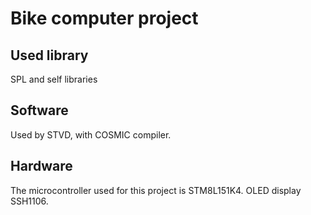# Bike computer project
## Used library
SPL and self libraries
## Software
Used by STVD, with COSMIC compiler.
## Hardware
The microcontroller used for this project is STM8L151K4.
OLED display SSH1106.